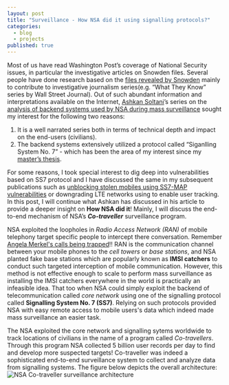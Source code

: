 ```yaml
---
layout: post
title: "Surveillance - How NSA did it using signalling protocols?"
categories: 
  - blog
  - projects
published: true
---
```



Most of us have read Washington Post’s coverage of National Security issues, in particular the investigative articles on Snowden files. Several people have done research based on the [files revealed by Snowden](https://cryptome.org/2013/11/snowden-tally.htm) mainly to contribute to investigative journalism series(e.g. “What They Know” series by Wall Street Journal). Out of such abundant information and interpretations available on the Internet, [Ashkan Soltani](https://twitter.com/ashk4n)’s series on the [analysis of backend systems used by NSA during mass surveillance](http://ashkansoltani.org/work/washpost/) sought my interest for the following two reasons: 
1. It is a well narrated series both in terms of technical depth and impact on the end-users (civilians).
2. The backend systems extensively utilized a protocol called “Siganlling System No. 7” - which has been the area of my interest since my [master’s thesis](https://aaltodoc.aalto.fi/handle/123456789/19044).



For some reasons, I took special interest to dig deep into vulnerabilities based on SS7 protocol and I have discussed the same in my subsequent publications such as [unblocking stolen mobiles using SS7-MAP vulnerabilities](http://sidtechnical.github.io/2016/03/16/eeexplore.ieee.org/xpls/abs_all.jsp?arnumber=7345408) or downgrading LTE networks using to enable user tracking. In this post, I will continue what Ashkan has discussed in his article to provide a deeper insight on **How NSA did it**! Mainly, I will discuss the end-to-end mechanism of NSA’s _**Co-traveller**_ surveillance program.

NSA exploited the loopholes in _Radio Access Network (RAN)_ of mobile telephony target specific people to intercept there conversation. Remember [Angela Merkel's calls being trapped](https://www.washingtonpost.com/news/the-switch/wp/2013/10/24/the-switchboard-angela-merkel-reportedly-livid-over-alleged-nsa-surveillance/)!! RAN is the communication channel between your mobile phones to the _cell towers_ or _base stations_, and NSA planted fake base stations which are popularly known as **IMSI catchers** to conduct such targeted interception of mobile communication. However, this method is not effective enough to scale to perform mass surveillance as installing the IMSI catchers everywhere in the world is practically an infeasible idea. That too when NSA could simply exploit the backend of telecommunication called _core network_ using one of the signalling protocol called **Signalling System No. 7 (SS7)**. Relying on such protocols provided NSA with easy remote access to mobile users's data which indeed made mass surveillance an easier task.

The NSA exploited the core network and signalling sytems worldwide to track locations of civilians in the name of a program called _Co-travellers_. Through this program NSA collected 5 billion user records per day to find and develop more suspected targets! Co-traveller was indeed a sophisticated end-to-end surveillance system to collect and analyze data from signalling systems. The figure below depicts the overall architecture:
![NSA Co-traveller surveillance architecture]({{site.baseurl}}/_posts/NSA_Fascia_Cotraveller.png)







